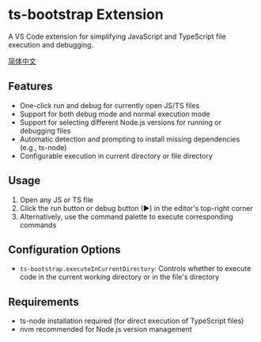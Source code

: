 # ts-bootstrap Extension

A VS Code extension for simplifying JavaScript and TypeScript file execution and debugging.

[简体中文](./README.zh-CN.md)

## Features

- One-click run and debug for currently open JS/TS files
- Support for both debug mode and normal execution mode
- Support for selecting different Node.js versions for running or debugging files
- Automatic detection and prompting to install missing dependencies (e.g., ts-node)
- Configurable execution in current directory or file directory

## Usage

1. Open any JS or TS file
2. Click the run button or debug button (▶) in the editor's top-right corner
3. Alternatively, use the command palette to execute corresponding commands

## Configuration Options

- `ts-bootstrap.executeInCurrentDirectory`: Controls whether to execute code in the current working directory or in the file's directory

## Requirements

- ts-node installation required (for direct execution of TypeScript files)
- nvm recommended for Node.js version management